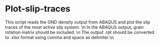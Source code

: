 # Plot-slip-traces
This script reads the GND density output from ABAQUS and plot the slip traces of the most active slip system. \n
In the ABAQUS output, grain rotation matrix should be included. \n
The output .rpt should be converted to .xlsx format using comma and space as delimiter.\n
